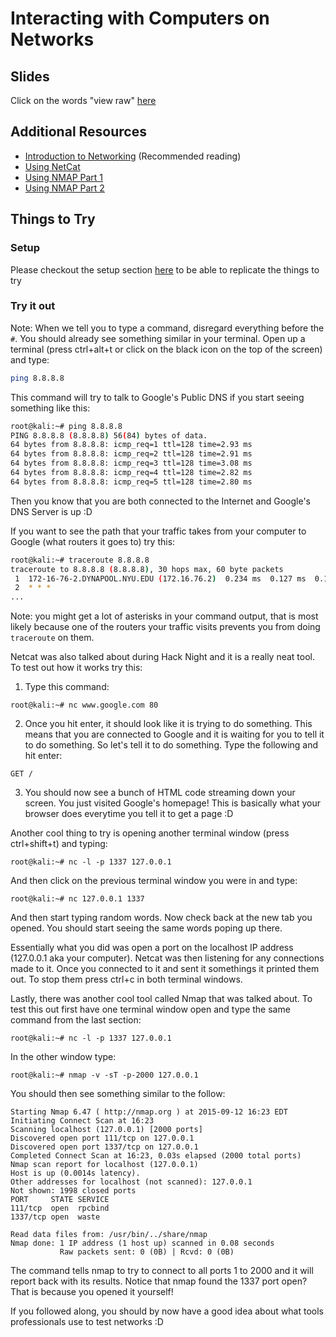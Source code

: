 # Interacting with Computers on Networks

## Slides
Click on the words "view raw" [here](https://github.com/isislab/Hack-Night/blob/master/2015-Fall/Recon_Networking/communicating-on-networks/Interacting%20with%20Computers%20on%20Networks.pptx)

## Additional Resources
* [Introduction to Networking](http://www.net-intro.com/) (Recommended reading)
* [Using NetCat](https://www.digitalocean.com/community/tutorials/how-to-use-netcat-to-establish-and-test-tcp-and-udp-connections-on-a-vps)
* [Using NMAP Part 1](https://www.youtube.com/watch?v=Bn36zoApLm4)
* [Using NMAP Part 2](https://www.youtube.com/watch?v=nr10P55AlKc)

## Things to Try
### Setup
Please checkout the setup section [here](https://github.com/isislab/Hack-Night/blob/master/2015-Fall/README.md) to be able to replicate the things to try

### Try it out
Note: When we tell you to type a command, disregard everything before the `#`. You should already see something similar in your terminal.
Open up a terminal (press ctrl+alt+t or click on the black icon on the top of the screen) and type:
```bash
ping 8.8.8.8
```
This command will try to talk to Google's Public DNS if you start seeing something like this:
```bash
root@kali:~# ping 8.8.8.8
PING 8.8.8.8 (8.8.8.8) 56(84) bytes of data.
64 bytes from 8.8.8.8: icmp_req=1 ttl=128 time=2.93 ms
64 bytes from 8.8.8.8: icmp_req=2 ttl=128 time=2.91 ms
64 bytes from 8.8.8.8: icmp_req=3 ttl=128 time=3.08 ms
64 bytes from 8.8.8.8: icmp_req=4 ttl=128 time=2.82 ms
64 bytes from 8.8.8.8: icmp_req=5 ttl=128 time=2.80 ms
```
Then you know that you are both connected to the Internet and Google's DNS Server is up :D

If you want to see the path that your traffic takes from your computer to Google (what routers it goes to) try this:
```bash
root@kali:~# traceroute 8.8.8.8
traceroute to 8.8.8.8 (8.8.8.8), 30 hops max, 60 byte packets
 1  172-16-76-2.DYNAPOOL.NYU.EDU (172.16.76.2)  0.234 ms  0.127 ms  0.141 ms
 2  * * *
...
```
Note: you might get a lot of asterisks in your command output, that is most likely because one of the routers your traffic visits prevents you from doing `traceroute` on them.

Netcat was also talked about during Hack Night and it is a really neat tool. To test out how it works try this:
1. Type this command:
```
root@kali:~# nc www.google.com 80
```
2. Once you hit enter, it should look like it is trying to do something. This means that you are connected to Google and it is waiting for you to tell it to do something. So let's tell it to do something. Type the following and hit enter:
```
GET /
```
3. You should now see a bunch of HTML code streaming down your screen. You just visited Google's homepage! This is basically what your browser does everytime you tell it to get a page :D

Another cool thing to try is opening another terminal window (press ctrl+shift+t) and typing:
```
root@kali:~# nc -l -p 1337 127.0.0.1
```
And then click on the previous terminal window you were in and type:
```
root@kali:~# nc 127.0.0.1 1337
```
And then start typing random words. Now check back at the new tab you opened. You should start seeing the same words poping up there.

Essentially what you did was open a port on the localhost IP address (127.0.0.1 aka your computer). Netcat was then listening for any connections made to it. Once you connected to it and sent it somethings it printed them out. To stop them press ctrl+c in both terminal windows.

Lastly, there was another cool tool called Nmap that was talked about. To test this out first have one terminal window open and type the same command from the last section:
```
root@kali:~# nc -l -p 1337 127.0.0.1
```
In the other window type:
```
root@kali:~# nmap -v -sT -p-2000 127.0.0.1
```
You should then see something similar to the follow:
```
Starting Nmap 6.47 ( http://nmap.org ) at 2015-09-12 16:23 EDT
Initiating Connect Scan at 16:23
Scanning localhost (127.0.0.1) [2000 ports]
Discovered open port 111/tcp on 127.0.0.1
Discovered open port 1337/tcp on 127.0.0.1
Completed Connect Scan at 16:23, 0.03s elapsed (2000 total ports)
Nmap scan report for localhost (127.0.0.1)
Host is up (0.0014s latency).
Other addresses for localhost (not scanned): 127.0.0.1
Not shown: 1998 closed ports
PORT     STATE SERVICE
111/tcp  open  rpcbind
1337/tcp open  waste

Read data files from: /usr/bin/../share/nmap
Nmap done: 1 IP address (1 host up) scanned in 0.08 seconds
           Raw packets sent: 0 (0B) | Rcvd: 0 (0B)
```
The command tells nmap to try to connect to all ports 1 to 2000 and it will report back with its results.
Notice that nmap found the 1337 port open? That is because you opened it yourself!

If you followed along, you should by now have a good idea about what tools professionals use to test networks :D

